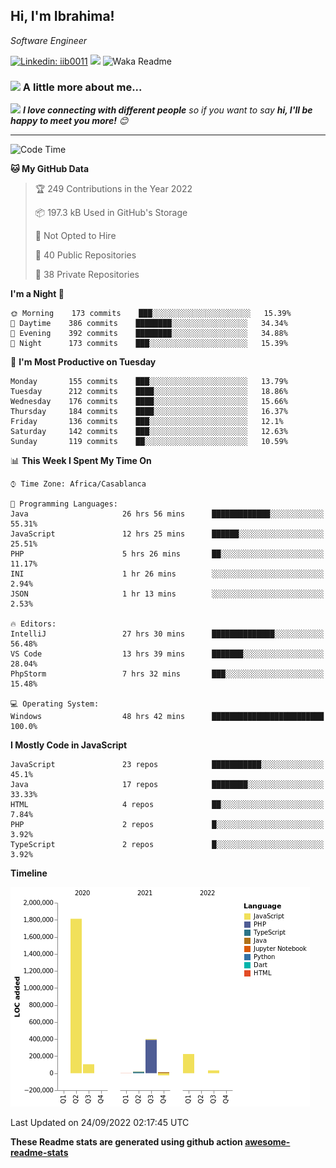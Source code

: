 <h2>Hi, I'm Ibrahima! </h2>
<p><em>Software Engineer 
</em></p>


[![Linkedin: iib0011](https://img.shields.io/badge/-iib0011-blue?style=flat-square&logo=Linkedin&logoColor=white&link=https://www.linkedin.com/in/iib0011/)](https://www.linkedin.com/in/iib0011/)
![](https://visitor-badge.glitch.me/badge?page_id=iib0011)
![Waka Readme](https://github.com/iib0011/iib0011/workflows/Waka%20Readme/badge.svg)


### <img src="https://media.giphy.com/media/VgCDAzcKvsR6OM0uWg/giphy.gif" width="50"> A little more about me...  


<img src="https://media.giphy.com/media/LnQjpWaON8nhr21vNW/giphy.gif" width="60"> <em><b>I love connecting with different people</b> so if you want to say <b>hi, I'll be happy to meet you more!</b> 😊</em>

---
<!--START_SECTION:waka-->
![Code Time](http://img.shields.io/badge/Code%20Time-1%2C130%20hrs%2048%20mins-blue)

**🐱 My GitHub Data** 

> 🏆 249 Contributions in the Year 2022
 > 
> 📦 197.3 kB Used in GitHub's Storage 
 > 
> 🚫 Not Opted to Hire
 > 
> 📜 40 Public Repositories 
 > 
> 🔑 38 Private Repositories  
 > 
**I'm a Night 🦉** 

```text
🌞 Morning    173 commits    ███░░░░░░░░░░░░░░░░░░░░░░   15.39% 
🌆 Daytime    386 commits    ████████░░░░░░░░░░░░░░░░░   34.34% 
🌃 Evening    392 commits    ████████░░░░░░░░░░░░░░░░░   34.88% 
🌙 Night      173 commits    ███░░░░░░░░░░░░░░░░░░░░░░   15.39%

```
📅 **I'm Most Productive on Tuesday** 

```text
Monday       155 commits    ███░░░░░░░░░░░░░░░░░░░░░░   13.79% 
Tuesday      212 commits    ████░░░░░░░░░░░░░░░░░░░░░   18.86% 
Wednesday    176 commits    ████░░░░░░░░░░░░░░░░░░░░░   15.66% 
Thursday     184 commits    ████░░░░░░░░░░░░░░░░░░░░░   16.37% 
Friday       136 commits    ███░░░░░░░░░░░░░░░░░░░░░░   12.1% 
Saturday     142 commits    ███░░░░░░░░░░░░░░░░░░░░░░   12.63% 
Sunday       119 commits    ██░░░░░░░░░░░░░░░░░░░░░░░   10.59%

```


📊 **This Week I Spent My Time On** 

```text
⌚︎ Time Zone: Africa/Casablanca

💬 Programming Languages: 
Java                     26 hrs 56 mins      █████████████░░░░░░░░░░░░   55.31% 
JavaScript               12 hrs 25 mins      ██████░░░░░░░░░░░░░░░░░░░   25.51% 
PHP                      5 hrs 26 mins       ██░░░░░░░░░░░░░░░░░░░░░░░   11.17% 
INI                      1 hr 26 mins        ░░░░░░░░░░░░░░░░░░░░░░░░░   2.94% 
JSON                     1 hr 13 mins        ░░░░░░░░░░░░░░░░░░░░░░░░░   2.53%

🔥 Editors: 
IntelliJ                 27 hrs 30 mins      ██████████████░░░░░░░░░░░   56.48% 
VS Code                  13 hrs 39 mins      ███████░░░░░░░░░░░░░░░░░░   28.04% 
PhpStorm                 7 hrs 32 mins       ███░░░░░░░░░░░░░░░░░░░░░░   15.48%

💻 Operating System: 
Windows                  48 hrs 42 mins      █████████████████████████   100.0%

```

**I Mostly Code in JavaScript** 

```text
JavaScript               23 repos            ███████████░░░░░░░░░░░░░░   45.1% 
Java                     17 repos            ████████░░░░░░░░░░░░░░░░░   33.33% 
HTML                     4 repos             ██░░░░░░░░░░░░░░░░░░░░░░░   7.84% 
PHP                      2 repos             █░░░░░░░░░░░░░░░░░░░░░░░░   3.92% 
TypeScript               2 repos             █░░░░░░░░░░░░░░░░░░░░░░░░   3.92%

```


**Timeline**

![Chart not found](https://raw.githubusercontent.com/iib0011/iib0011/master/charts/bar_graph.png) 


 Last Updated on 24/09/2022 02:17:45 UTC
<!--END_SECTION:waka-->

**These Readme stats are generated using github action [awesome-readme-stats](https://github.com/iib0011/waka-readme-stats)**
